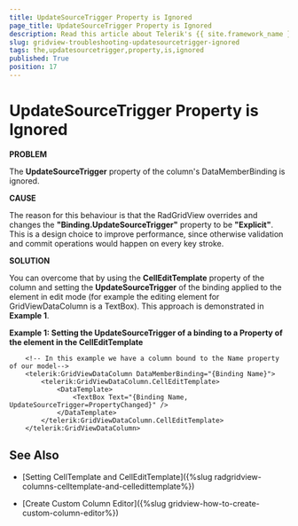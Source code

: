 ```yaml
---
title: UpdateSourceTrigger Property is Ignored
page_title: UpdateSourceTrigger Property is Ignored
description: Read this article about Telerik's {{ site.framework_name }} DataGrid to learn what to do when the UpdateSourceTrigger property of the column's DataMemberBinding is ignored.
slug: gridview-troubleshooting-updatesourcetrigger-ignored
tags: the,updatesourcetrigger,property,is,ignored
published: True
position: 17
---
```


# UpdateSourceTrigger Property is Ignored

__PROBLEM__

The __UpdateSourceTrigger__ property of the column's DataMemberBinding is ignored.
        
__CAUSE__

The reason for this behaviour is that the RadGridView overrides and changes the __"Binding.UpdateSourceTrigger"__ property to be __"Explicit"__. This is a design choice to improve performance, since otherwise validation and commit operations would happen on every key stroke.
        
__SOLUTION__

You can overcome that by using the __CellEditTemplate__ property of the column and setting the __UpdateSourceTrigger__ of the binding applied to the element in edit mode (for example the editing element for GridViewDataColumn is a TextBox). This approach is demonstrated in __Example 1__.

__Example 1: Setting the UpdateSourceTrigger of a binding to a Property of the element in the CellEditTemplate__

```XAML
	<!-- In this example we have a column bound to the Name property of our model-->
    <telerik:GridViewDataColumn DataMemberBinding="{Binding Name}">
        <telerik:GridViewDataColumn.CellEditTemplate>
            <DataTemplate>
                <TextBox Text="{Binding Name, UpdateSourceTrigger=PropertyChanged}" />
            </DataTemplate>
        </telerik:GridViewDataColumn.CellEditTemplate>
    </telerik:GridViewDataColumn>
```
     
## See Also

* [Setting CellTemplate and CellEditTemplate]({%slug radgridview-columns-celltemplate-and-celledittemplate%})

* [Create Custom Column Editor]({%slug gridview-how-to-create-custom-column-editor%})

